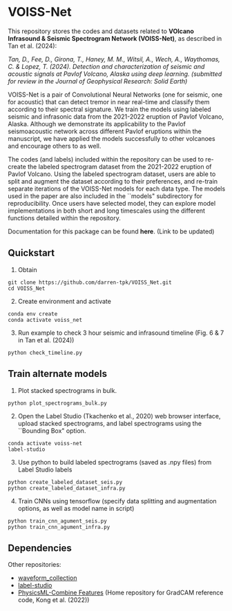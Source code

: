 VOISS-Net
============

This repository stores the codes and datasets related to **VOlcano Infrasound & Seismic Spectrogram Network (VOISS-Net)**, as described in Tan et al. (2024): 

*Tan, D., Fee, D., Girona, T., Haney, M. M., Witsil, A., Wech, A., Waythomas, C. & Lopez, T. (2024). Detection and characterization of seismic and acoustic signals at Pavlof Volcano, Alaska using deep learning. (submitted for review in the Journal of Geophysical Research: Solid Earth)*

VOISS-Net is a pair of Convolutional Neural Networks (one for seismic, one for acoustic) that can detect tremor in near real-time and classify them according to their spectral signature. We train the models using labeled seismic and infrasonic data from the 2021-2022 eruption of Pavlof Volcano, Alaska. Although we demonstrate its applicability to the Pavlof seismoacoustic network across different Pavlof eruptions within the manuscript, we have applied the models successfully to other volcanoes and encourage others to as well.

The codes (and labels) included within the repository can be used to re-create the labeled spectrogram dataset from the 2021-2022 eruption of Pavlof Volcano. Using the labeled spectrogram dataset, users are able to split and augment the dataset according to their preferences, and re-train separate iterations of the VOISS-Net models for each data type. The models used in the paper are also included in the ``models" subdirectory for reproducibility. Once users have selected model, they can explore model implementations in both short and long timescales using the different functions detailed within the repository. 

Documentation for this package can be found **here**. (Link to be updated)

Quickstart
----------

1. Obtain

```
git clone https://github.com/darren-tpk/VOISS_Net.git
cd VOISS_Net
```

2. Create environment and activate

```
conda env create
conda activate voiss_net
```

3. Run example to check 3 hour seismic and infrasound timeline (Fig. 6 & 7 in Tan et al. (2024))

```
python check_timeline.py
```

Train alternate models 
----------

1. Plot stacked spectrograms in bulk.

```
python plot_spectrograms_bulk.py
```

2. Open the Label Studio (Tkachenko et al., 2020) web browser interface, upload stacked spectrograms, and label spectrograms using the ``Bounding Box" option.

```
conda activate voiss-net
label-studio
```

3. Use python to build labeled spectrograms (saved as .npy files) from Label Studio labels

```
python create_labeled_dataset_seis.py
python create_labeled_dataset_infra.py
```

4. Train CNNs using tensorflow (specify data splitting and augmentation options, as well as model name in script)

```
python train_cnn_agument_seis.py
python train_cnn_agument_infra.py
```

Dependencies
------------

Other repositories:
* [waveform_collection](https://github.com/uafgeotools/waveform_collection)
* [label-studio](https://github.com/HumanSignal/label-studio)
* [PhysicsML-Combine Features](https://github.com/qingkaikong/PhysicsML-CombineFeatures/) (Home repository for GradCAM reference code, Kong et al. (2022))
